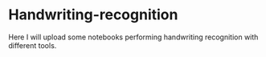 # Handwriting-recognition
Here I will upload some notebooks performing handwriting recognition with different tools.
